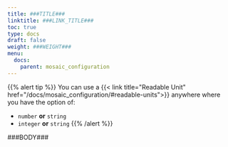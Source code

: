 ```yaml
---
title: ###TITLE###
linktitle: ###LINK_TITLE###
toc: true
type: docs
draft: false
weight: ###WEIGHT###
menu:
  docs:
    parent: mosaic_configuration
---
```


{{% alert tip %}}
You can use a {{< link title="Readable Unit" href="/docs/mosaic_configuration/#readable-units">}} anywhere where you
have the option of:
- `number` **or** `string`
- `integer` **or** `string`
{{% /alert %}}

###BODY###